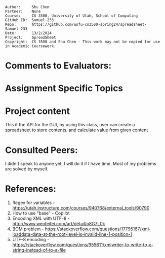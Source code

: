 ```
Author:     Shu Chen
Partner:    None
Course:     CS 3500, University of Utah, School of Computing
GitHub ID:  Samuel-233
Repo:       https://github.com/uofu-cs3500-spring24/spreadsheet-Samuel-233
Date:       13/2/2024
Project:    SpreadSheet
Copyright:  CS 3500 and Shu Chen - This work may not be copied for use in Academic Coursework.
```

# Comments to Evaluators:



# Assignment Specific Topics

# Project content
This if the API for the GUI, by using this class, user can create a spreadsheet to store contents, and calculate value from given content


# Consulted Peers:

I didn't speak to anyone yet, I will do it if I have time. Most of my problems are solved by myself.

# References:

1. Regex for variables - https://utah.instructure.com/courses/940768/external_tools/90790
2. How to use "base" - Copilot
3. Encoding XML with UTF-8 - http://www.wenfeifei.com/art/detail/o8G7L0k
4. BOM problem - https://stackoverflow.com/questions/17795167/xml-loaddata-data-at-the-root-level-is-invalid-line-1-position-1
5. UTF-8 encoding - https://stackoverflow.com/questions/955611/xmlwriter-to-write-to-a-string-instead-of-to-a-file